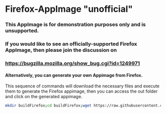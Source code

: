 # Firefox-AppImage "unofficial"
###  This AppImage is for demonstration purposes only and is unsupported.
### If you would like to see an officially-supported Firefox AppImage, then please join the discussion on
### https://bugzilla.mozilla.org/show_bug.cgi?id=1249971

#### Alternatively, you can generate your own Appimage from Firefox.


This sequence of commands will download the necessary files and execute them to generate the Firefox appimage, then you can access the out folder and click on the generated appimage.

```bash
mkdir buildFirefox;cd buildFirefox;wget https://raw.githubusercontent.com/AppImage/AppImages/master/pkg2appimage; mv pkg2appimage pkg2appimage.sh;chmod +x pkg2appimage.sh;https://raw.githubusercontent.com/cmatomic/AppImage-009/master/Firefox.yml;./pkg2appimage.sh Firefox.yml
```
